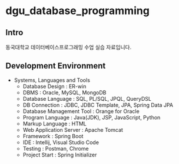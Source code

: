 # dgu_database_programming

## Intro

동국대학교 데이터베이스프로그래밍 수업 실습 자료입니다.

## Development Environment

- Systems, Languages and Tools
  - Database Design : ER-win
  - DBMS : Oracle, MySQL, MongoDB
  - Database Language : SQL, PL/SQL, JPQL, QueryDSL
  - DB Connection : JDBC, JDBC Template, JPA, Spring Data JPA
  - Database Management Tool : Orange for Oracle
  - Program Language : Java(JDK), JSP, JavaScript, Python
  - Markup Language : HTML
  - Web Application Server : Apache Tomcat
  - Framework : Spring Boot
  - IDE : Intellij, Visual Studio Code
  - Testing : Postman, Chrome
  - Project Start : Spring Initializer
